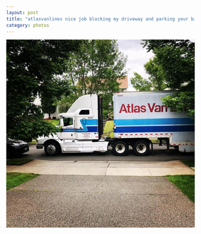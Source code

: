 ```yaml
---
layout: post
title: "atlasvanlines nice job blocking my driveway and parking your big ass truck in the middle of the road so nobody can use the road useasmallertruck learntopark parknexttothecurb"
category: photos
---
```


[![atlasvanlines nice job blocking my driveway and parking your big ass truck in the middle of the road so nobody can use the road useasmallertruck learntopark parknexttothecurb](/instagram/th-BkBdAWGBcxX.jpg)](https://www.instagram.com/p/BkBdAWGBcxX/)

